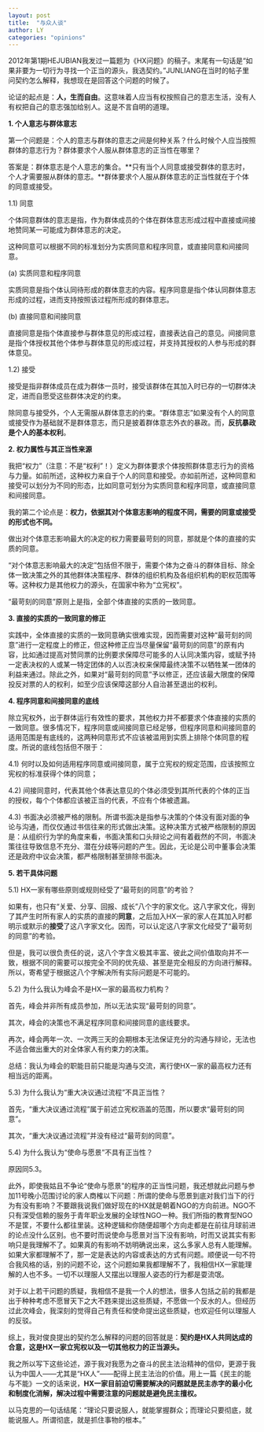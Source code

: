 ```yaml
---
layout: post
title:  "与众人谈"
author: LY
categories: "opinions"
---
```


2012年第1期HEJUBIAN我发过一篇题为《HX问题》的稿子。末尾有一句话是“如果非要为一切行为寻找一个正当的源头，我选契约。”JUNLIANG在当时的帖子里问契约怎么解释，我想现在是回答这个问题的时候了。

论证的起点是：**人，生而自由**。这意味着人应当有权按照自己的意志生活，没有人有权把自己的意志强加给别人。这是不言自明的道理。

**1. 个人意志与群体意志**

第一个问题是：个人的意志与群体的意志之间是何种关系？什么时候个人应当按照群体的意志行为？群体要求个人服从群体意志的正当性在哪里？

答案是：群体意志是个人意志的集合。**只有当个人同意或接受群体的意志时，个人才需要服从群体的意志。**群体要求个人服从群体意志的正当性就在于个体的同意或接受。

1.1) 同意

个体同意群体的意志是指，作为群体成员的个体在群体意志形成过程中直接或间接地赞同某一可能成为群体意志的决定。

这种同意可以根据不同的标准划分为实质同意和程序同意，或直接同意和间接同意。

(a) 实质同意和程序同意

实质同意是指个体认同待形成的群体意志的内容。程序同意是指个体认同群体意志形成的过程，进而支持按照该过程所形成的群体意志。

(b) 直接同意和间接同意

直接同意是指个体直接参与群体意见的形成过程，直接表达自己的意见。间接同意是指个体授权其他个体参与群体意见的形成过程，并支持其授权的人参与形成的群体意见。

1.2) 接受

接受是指非群体成员在成为群体一员时，接受该群体在其加入时已存的一切群体决定，进而自愿受这些群体决定的约束。

除同意与接受外，个人无需服从群体意志的约束。“群体意志”如果没有个人的同意或接受作为基础就不是群体意志，而只是披着群体意志外衣的暴政。而，**反抗暴政是个人的基本权利**。

**2. 权力属性与其正当性来源**

我把“权力”（注意：不是“权利”！）定义为群体要求个体按照群体意志行为的资格与力量。如前所述，这种权力来自于个人的同意和接受。亦如前所述，这种同意和接受可以划分为不同的形态，比如同意可划分为实质同意和程序同意，或直接同意和间接同意。

我的第二个论点是：**权力，依据其对个体意志影响的程度不同，需要的同意或接受的形式也不同。**

做出对个体意志影响最大的决定的权力需要最苛刻的同意，那就是个体的直接的实质的同意。

“对个体意志影响最大的决定”包括但不限于，需要个体为之奋斗的群体目标、除全体一致决策之外的其他群体决策程序、群体的组织机构及各组织机构的职权范围等等。这种权力是其他权力的源头，在国家中称为“立宪权”。

“最苛刻的同意”原则上是指，全部个体直接的实质的一致同意。

**3. 直接的实质的一致同意的修正**

实践中，全体直接的实质的一致同意确实很难实现，因而需要对这种“最苛刻的同意”进行一定程度上的修正，但这种修正应当尽量保留“最苛刻的同意”的原有内容，比如通过提高对赞同票的比例要求保障尽可能多的人认同决策内容，或赋予持一定表决权的人或某一特定团体的人以否决权来保障最终决策不以牺牲某一团体的利益来通过。除此之外，如果对“最苛刻的同意”予以修正，还应该最大限度的保障投反对票的人的权利，如至少应该保障这部分人自治甚至退出的权利。

**4. 程序同意和间接同意的底线**

除立宪权外，出于群体运行有效性的要求，其他权力并不都要求个体直接的实质的一致同意。很多情况下，程序同意或间接同意已经足够，但程序同意和间接同意的适用范围是有底线的，这两种同意形式不应该被滥用到实质上排除个体同意的程度。所说的底线包括但不限于：

4.1) 何时以及如何适用程序同意或间接同意，属于立宪权的规定范围，应该按照立宪权的标准获得个体的同意；

4.2) 间接同意时，代表其他个体表达意见的个体必须受到其所代表的个体的正当的授权，每个个体都应该被正当的代表，不应有个体被遗漏。

4.3) 书面决必须被严格的限制。所谓书面决是指参与决策的个体没有面对面的争论与沟通，而仅仅通过书信往来的形式做出决策。这种决策方式被严格限制的原因是：从组织行为学的角度来看，书面决策和口头辩论之间有着截然的不同，书面决策往往导致信息不充分、潜在分歧等问题的产生。因此，无论是公司中董事会决策还是政府中议会决策，都严格限制甚至排除书面决。

**5. 若干具体问题**

5.1) HX一家有哪些原则或规则经受了“最苛刻的同意”的考验？

如果有，也只有“关爱、分享、回报、成长”八个字的家文化。这八字家文化，得到了其产生时所有家人的实质的直接的**同意**，之后加入HX一家的家人在其加入时都明示或默示的**接受**了这八字家文化。因而，可以认定这八字家文化经受了“最苛刻的同意”的考验。

但是，我可以很负责任的说，这八个字含义极其丰富、彼此之间价值取向并不一致，根据不同的需要可以按完全不同的优先级、甚至是完全相反的方向进行解释。所以，寄希望于根据这八个字解决所有实际问题是不可能的。

5.2) 为什么我认为峰会不是HX一家的最高权力机构？

首先，峰会并非所有成员参加，所以无法实现“最苛刻的同意”。

其次，峰会的决策也不满足程序同意和间接同意的底线要求。

再次，峰会两年一次、一次两三天的会期根本无法保证充分的沟通与辩论，无法也不适合做出重大的对全体家人有约束力的决策。

总结：我认为峰会的职能目前只能是沟通与交流，离行使HX一家的最高权力还有相当远的距离。

5.3) 为什么我认为“重大决议通过流程”不具正当性？

首先，“重大决议通过流程”属于前述立宪权涵盖的范围，所以要求“最苛刻的同意”。

其次，“重大决议通过流程”并没有经过“最苛刻的同意”。

5.4) 为什么我认为“使命与愿景”不具有正当性？

原因同5.3。

此外，即使我姑且不争论“使命与愿景”的程序的正当性问题，我还想就此问题与参加11号晚小范围讨论的家人商榷以下问题：所谓的使命与愿景到底对我们当下的行为有没有影响？不要跟我说我们做好现在的HX就是朝着NGO的方向前进。NGO不只有深受信赖的服务于青年职业发展的全球性NGO一种。我们所指的教育型NGO不是筐，不要什么都往里装。这种逻辑和你随便超哪个方向走都是在前往月球前进的论点没什么区别。也不要时而说使命与愿景对当下没有影响，时而又说其实有影响只是我理解不了。如果真的有影响不妨明确说出来，这么多家人总有人能理解。如果大家都理解不了，那一定是表达的内容或表达的方式有问题。顺便说一句不符合我风格的话，别的问题不论，这个问题如果我都理解不了，我相信HX一家能理解的人也不多。一切不以理服人又摆出以理服人姿态的行为都是耍流氓。

对于以上若干问题的质疑，我相信不是我一个人的想法，很多人包括之前的我都是出于种种考虑不愿冒天下之大不韪来提出这些质疑，不愿做一个反水的人。但经历过此次峰会，我深刻的觉得自己有责任和使命提出这些质疑，也欢迎任何以理服人的反驳。

综上，我对俊良提出的契约怎么解释的问题的回答就是：**契约是HX人共同达成的合意，这是HX一家立宪权以及一切其他权力的正当源头。**

我之所以写下这些论述，源于我对我愿为之奋斗的民主法治精神的信仰，更源于我认为中国人——尤其是“HX人”——配得上民主法治的价值。用上一篇《民主的能与不能》一文的话来说，**HX一家目前迫切需要解决的问题就是民主赤字的最小化和制度化消解，解决过程中需要注意的问题就是避免民主擅权。**

以马克思的一句话结尾：“理论只要说服人，就能掌握群众；而理论只要彻底，就能说服人。所谓彻底，就是抓住事物的根本。”